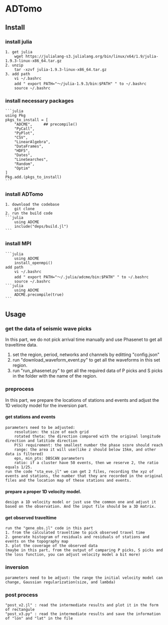 # ADTomo

## Install

### install julia
    1. get julia 
        wget https://julialang-s3.julialang.org/bin/linux/x64/1.9/julia-1.9.3-linux-x86_64.tar.gz
    2. unzip
        tar -xzvf julia-1.9.3-linux-x86_64.tar.gz
    3. add path
        vi ~/.bashrc
        add " export PATH="～/julia-1.9.3/bin:$PATH" " to ~/.bashrc
        source ~/.bashrc
### install necessary packages
    ```julia
    using Pkg
    pkgs_to_install = [
        "ADCME",     ## precompile()
        "PyCall",
        "PyPlot",
        "CSV",
        "LinearAlgebra",
        "DataFrames",
        "HDF5",
        "Dates",
        "LineSearches",
        "Random",
        "Optim"
    ]
    Pkg.add.(pkgs_to_install)
    ```
### install ADTomo
    1. download the codebase
        git clone 
    2. run the build code
    ```julia
        using ADCME
        include("deps/build.jl")
    ```
### install MPI
    ```julia
        using ADCME
        install_openmpi()
    add path
        vi ~/.bashrc
        add " export PATH="～/.julia/adcme/bin:$PATH" " to ~/.bashrc
        source ~/.bashrc
    ```julia
        using ADCME
        ADCME.precompile(true)
    ```
## Usage

### get the data of seismic wave picks

In this part, we do not pick arrival time manually and use Phasenet to get all traveltime data.

1. set the region, period, networks and channels by editting "config.json" 
2. run "download_waveform_event.py" to get all the waveforms in this set region.
3. run "run_phasenet.py" to get all the required data of P picks and S picks in the folder with the name of the region.

### preprocess

In this part, we prepare the locations of stations and events and adjust the 1D velocity model for the inversion part. 
#### get stations and events
    parameters need to be adjusted: 
        resolution: the size of each grid
        rotated theta: the direction compared with the original longitude direction and latitide direction
        P(S) requirement: the smallest number the phase score should reach
        range: the area it will use(like z should below 15km, and other data is filtered) 
        eps, min_pts: DBSCAN parameters
        ratio: if a cluster have 50 events, then we reserve 2, the ratio equals 1/25.
    run the code "sta_eve.jl" we can get 2 files, recording the xyz of events and stations, the number that they are recorded in the original files and the location map of these stations and events.
#### prepare a proper 1D velocity model.
    design a 1D velocity model or just use the common one and adjust it based on the observation. And the input file should be a 3D matrix.
#### get observed traveltime 
    run the "gene_obs.jl" code in this part
    1. from the calculated traveltime to pick observed travel time
    2. generate histogram of residuals and residuals of stations and events on the topography map
    3. plot the coverage of the observed data
    (maybe in this part, from the output of camparing P picks, S picks and the loss function, you can adjust velocity model a bit more)

### inversion
    parameters need to be adjust: the range the initial velocity model can change, Gaussian regularization(size, and lambda)

### post process
    "post_v2.jl" : read the intermediate results and plot it in the form of rectangule
    "post_v3.py" : read the intermediate results and save the information of "lon" and "lat" in the file
